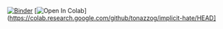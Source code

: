 [![Binder](https://mybinder.org/badge_logo.svg)](https://mybinder.org/v2/gh/tonazzog/implicit-hate/HEAD)
[![Open In Colab](https://colab.research.google.com/assets/colab-badge.svg)](https://colab.research.google.com/github/tonazzog/implicit-hate/HEAD]
